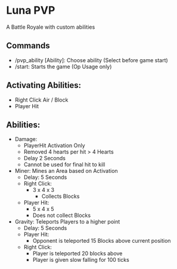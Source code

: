 # Luna PVP

A Battle Royale with custom abilities

## Commands
- /pvp_ability [Ability]: Choose ability (Select before game start)
- /start: Starts the game (Op Usage only)

## Activating Abilities:
- Right Click Air / Block
- Player Hit

## Abilities:
- Damage:
  - PlayerHit Activation Only
  - Removed 4 hearts per hit > 4 Hearts 
  - Delay 2 Seconds
  - Cannot be used for final hit to kill
- Miner: Mines an Area based on Activation
  - Delay: 5 Seconds
  - Right Click:
    - 3 x 4 x 3
      - Collects Blocks
  - Player Hit:
      - 5 x 4 x 5
      - Does not collect Blocks
- Gravity: Teleports Players to a higher point
  - Delay: 5 Seconds
  - Player Hit:
    - Opponent is teleported 15 Blocks above current position
  - Right Click:
    - Player is teleported 20 blocks above
    - Player is given slow falling for 100 ticks
